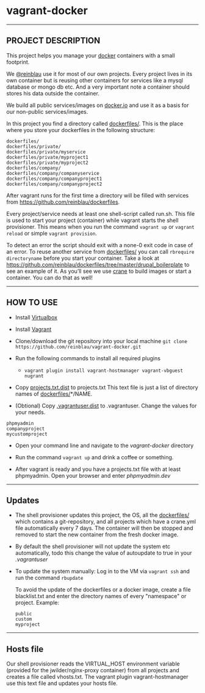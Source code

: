 vagrant-docker
==============

----------
PROJECT DESCRIPTION
----------

This project helps you manage your [docker](http://www.docker.com/whatisdocker/ "What it docker?") containers with a small footprint.

We [@reinblau](http://reinblau.de) use it for most of our own projects. Every project
lives in its own container but is reusing other containers for services like
a mysql database or mongo db etc. And a very important note a container should stores his data outside the container.

We build all public services/images on [docker.io](https://hub.docker.com/u/tobiasb/) and use it as a basis for our non-public services/images.

In this project you find a directory called [dockerfiles/](dockerfiles/). This is the place where you store your dockerfiles in the following structure:

```
dockerfiles/
dockerfiles/private/
dockerfiles/private/myservice
dockerfiles/private/myproject1
dockerfiles/private/myproject2
dockerfiles/company/
dockerfiles/company/companyservice
dockerfiles/company/companyproject1
dockerfiles/company/companyproject2
```

After vagrant runs for the first time a directory will be filled with services from https://github.com/reinblau/dockerfiles.

Every project/service needs at least one shell-script called run.sh. This file is used to start your project (container) while vagrant starts the shell provisioner.
This means when you run the command ``vagrant up`` or ``vagrant reload`` or simple ``vagrant provision``.

To detect an error the script should exit with a none-0 exit code in case of an error. To reuse another service from [dockerfiles/](dockerfiles/) you can call
``rbrequire directoryname`` before you start your container. Take a look at https://github.com/reinblau/dockerfiles/tree/master/drupal_boilerplate to see an example of it.
As you’ll see we use [crane](https://github.com/michaelsauter/crane) to build images or start a container. You can do that as well!

----------
HOW TO USE
----------

 - Install [Virtualbox](https://www.virtualbox.org/wiki/Downloads "Virtualbox download page")

 - Install [Vagrant](http://www.vagrantup.com/downloads.html "Vagrant download page")

- Clone/download the git repository into your local machine
  ``git clone https://github.com/reinblau/vagrant-docker.git``

- Run the following commands to install all required plugins
  - ``vagrant plugin install vagrant-hostmanager vagrant-vbguest nugrant``

- Copy [projects.txt.dist](projects.txt.dist) to projects.txt
    This text file is just a list of directory names of [dockerfiles/](dockerfiles/)*/NAME.
- (Obtional) Copy [.vagrantuser.dist](.vagrantuser.dist) to .vagrantuser. Change the values for your needs.

```
phpmyadmin
companyproject
mycustomproject
```

- Open your command line and navigate to the *vagrant-docker* directory

- Run the command ``vagrant up`` and drink a coffee or something.

- After vagrant is ready and you have a projects.txt file with at least phpmyadmin. Open your browser and enter *phpmyadmin.dev*

----------
Updates
----------

- The shell provisioner updates this project, the OS, all the [dockerfiles/](dockerfiles/) which contains a git-repository, and all projects which have a crane.yml file automatically every 7 days.
  The container will then be stopped and removed to start the new container from the fresh docker image.

- By default the shell provisioner will not update the system etc automatically, todo this
  change the value of autoupdate to true in your *.vagrantuser*

- To update the system manually: Log in to the VM via ``vagrant ssh`` and run the command ``rbupdate``

  To avoid the update of the dockerfiles or a docker image, create a file blacklist.txt and enter the directory names of every "namespace" or project. Example:
  ```
  public
  custom
  myproject
  ```

----------
Hosts file
----------

Our shell provisioner reads the VIRTUAL_HOST environment variable (provided for the jwilder/nginx-proxy container) from all projects and creates a file called vhosts.txt. The vagrant plugin vagrant-hostmanager use this text file and updates your hosts file.
